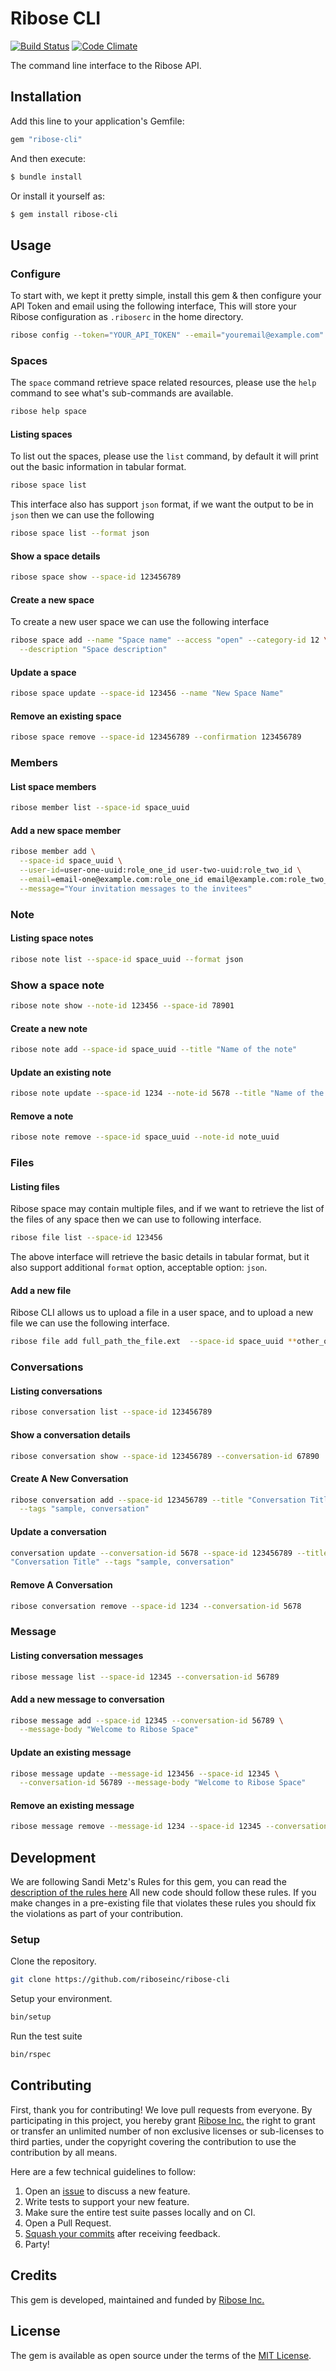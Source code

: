 # Ribose CLI

[![Build
Status](https://travis-ci.org/riboseinc/ribose-cli.svg?branch=master)](https://travis-ci.org/riboseinc/ribose-cli)
[![Code
Climate](https://codeclimate.com/github/riboseinc/ribose-cli/badges/gpa.svg)](https://codeclimate.com/github/riboseinc/ribose-cli)

The command line interface to the Ribose API.

## Installation

Add this line to your application's Gemfile:

```ruby
gem "ribose-cli"
```

And then execute:

```sh
$ bundle install
```

Or install it yourself as:

```sh
$ gem install ribose-cli
```

## Usage

### Configure

To start with, we kept it pretty simple, install this gem & then configure your
API Token and email using the following interface, This will store your Ribose
configuration as `.riboserc` in the home directory.

```sh
ribose config --token="YOUR_API_TOKEN" --email="youremail@example.com"
```

### Spaces

The `space` command retrieve space related resources, please use the `help`
command to see what's sub-commands are available.

```sh
ribose help space
```

#### Listing spaces

To list out the spaces, please use the `list` command, by default it will print
out the basic information in tabular format.

```sh
ribose space list
```

This interface also has support `json` format, if we want the output to be in
`json` then we can use the following

```sh
ribose space list --format json
```

#### Show a space details

```sh
ribose space show --space-id 123456789
```

#### Create a new space

To create a new user space we can use the following interface

```sh
ribose space add --name "Space name" --access "open" --category-id 12 \
  --description "Space description"
```

#### Update a space

```sh
ribose space update --space-id 123456 --name "New Space Name"
```

#### Remove an existing space

```sh
ribose space remove --space-id 123456789 --confirmation 123456789
```

### Members

#### List space members

```sh
ribose member list --space-id space_uuid
```

#### Add a new space member

```sh
ribose member add \
  --space-id space_uuid \
  --user-id=user-one-uuid:role_one_id user-two-uuid:role_two_id \
  --email=email-one@example.com:role_one_id email@example.com:role_two_id \
  --message="Your invitation messages to the invitees"
```

### Note

#### Listing space notes

```sh
ribose note list --space-id space_uuid --format json
```

### Show a space note

```sh
ribose note show --note-id 123456 --space-id 78901
```

#### Create a new note

```sh
ribose note add --space-id space_uuid --title "Name of the note"
```

#### Update an existing note

```sh
ribose note update --space-id 1234 --note-id 5678 --title "Name of the note"
```

#### Remove a note

```sh
ribose note remove --space-id space_uuid --note-id note_uuid
```

### Files

#### Listing files

Ribose space may contain multiple files, and if we want to retrieve the list of
the files of any space then we can use to following interface.

```sh
ribose file list --space-id 123456
```

The above interface will retrieve the basic details in tabular format, but it
also support additional `format` option, acceptable option: `json`.

#### Add a new file

Ribose CLI allows us to upload a file in a user space, and to upload a new file
we can use the following interface.

```sh
ribose file add full_path_the_file.ext  --space-id space_uuid **other_options
```

### Conversations

#### Listing conversations

```sh
ribose conversation list --space-id 123456789
```

#### Show a conversation details

```sh
ribose conversation show --space-id 123456789 --conversation-id 67890
```

#### Create A New Conversation

```sh
ribose conversation add --space-id 123456789 --title "Conversation Title" \
  --tags "sample, conversation"
```

#### Update a conversation

```sh
conversation update --conversation-id 5678 --space-id 123456789 --title \
"Conversation Title" --tags "sample, conversation"
```

#### Remove A Conversation

```sh
ribose conversation remove --space-id 1234 --conversation-id 5678
```

### Message

#### Listing conversation messages

```sh
ribose message list --space-id 12345 --conversation-id 56789
```

#### Add a new message to conversation

```sh
ribose message add --space-id 12345 --conversation-id 56789 \
  --message-body "Welcome to Ribose Space"
```

#### Update an existing message


```sh
ribose message update --message-id 123456 --space-id 12345 \
  --conversation-id 56789 --message-body "Welcome to Ribose Space"
```

#### Remove an existing message

```sh
ribose message remove --message-id 1234 --space-id 12345 --conversation-id 456
```

## Development

We are following Sandi Metz's Rules for this gem, you can read the
[description of the rules here][sandi-metz] All new code should follow these
rules. If you make changes in a pre-existing file that violates these rules you
should fix the violations as part of your contribution.

### Setup

Clone the repository.

```sh
git clone https://github.com/riboseinc/ribose-cli
```

Setup your environment.

```sh
bin/setup
```

Run the test suite

```sh
bin/rspec
```

## Contributing

First, thank you for contributing! We love pull requests from everyone. By
participating in this project, you hereby grant [Ribose Inc.][riboseinc] the
right to grant or transfer an unlimited number of non exclusive licenses or
sub-licenses to third parties, under the copyright covering the contribution
to use the contribution by all means.

Here are a few technical guidelines to follow:

1. Open an [issue][issues] to discuss a new feature.
1. Write tests to support your new feature.
1. Make sure the entire test suite passes locally and on CI.
1. Open a Pull Request.
1. [Squash your commits][squash] after receiving feedback.
1. Party!

## Credits

This gem is developed, maintained and funded by [Ribose Inc.][riboseinc]

## License

The gem is available as open source under the terms of the [MIT License](http://opensource.org/licenses/MIT).

[riboseinc]: https://www.ribose.com
[issues]: https://github.com/riboseinc/ribose-cli/issues
[squash]: https://github.com/thoughtbot/guides/tree/master/protocol/git#write-a-feature
[sandi-metz]: http://robots.thoughtbot.com/post/50655960596/sandi-metz-rules-for-developers
